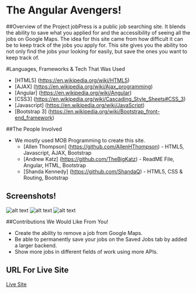 # The Angular Avengers!

##Overview of the Project
jobPress is a public job searching site. It blends the ability to save what you applied for and the accessibility of seeing all the jobs on Google Maps. The idea for this site came from how difficult it can be to keep track of the jobs you apply for. This site gives you the ability too not only find the jobs your looking for easily, but save the ones you want to keep track of.

#Languages, Frameworks & Tech That Was Used
* [HTML5] (https://en.wikipedia.org/wiki/HTML5)
* [AJAX] (https://en.wikipedia.org/wiki/Ajax_programming)
* [Angular] (https://en.wikipedia.org/wiki/Angular)
* [CSS3] (https://en.wikipedia.org/wiki/Cascading_Style_Sheets#CSS_3)
* [Javascript] (https://en.wikipedia.org/wiki/JavaScript)
* [Bootstrap 3] (https://en.wikipedia.org/wiki/Bootstrap_front-end_framework)

##The People Involved
* We mostly used MOB Programming to create this site.
  * [Allen Thompson] (https://github.com/AllenHThompson) - HTML5, Javascript, AJAX, Bootstrap
  * [Andrew Katz] (https://github.com/TheBigKatz) - ReadME File, Angular, HTML, Bootstrap
  * [Shanda Kennedy] (https://github.com/ShandaQ) - HTML5, CSS & Routing, Bootstrap

## Screenshots!
![alt text](https://raw.githubusercontent.com/DigitalCrafts-May-2016-Cohort/The-Angular-Avengers/master/homepage.png "Home Page Example")
![alt text](https://raw.githubusercontent.com/DigitalCrafts-May-2016-Cohort/The-Angular-Avengers/master/googlemaps.png "Google Maps Example")
![alt text](https://raw.githubusercontent.com/DigitalCrafts-May-2016-Cohort/The-Angular-Avengers/master/savebutton.png "Save Button Example")



##Contributions We Would Like From You!
* Create the ability to remove a job from Google Maps.
* Be able to permanently save your jobs on the Saved Jobs tab by added a larger backend.
* Show more jobs in different fields of work using more APIs.

## URL For Live Site

[Live Site]()
